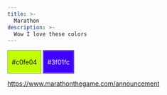 ```yaml
---
title: >-
  Marathon
description: >-
  Wow I love these colors
---
```


<style>
  color-swatch {
    display: inline-block;
    border: 1px solid #0006;
    box-shadow: inset 0 0 0 1px #fff6;
    place-content: center;
    min-width: 32px;
    min-height: 32px;
    border-radius: 0;
    padding: 1ch;
    font-family: var(--font-mono), monospace;
    background: var(--color);
    color: var(--text);
  }
</style>

<color-swatch style="--color: #c0fe04; --text: #111;">#c0fe04</color-swatch>
<color-swatch style="--color: #3f01fc; --text: #fff;">#3f01fc</color-swatch>

https://www.marathonthegame.com/announcement
